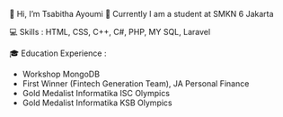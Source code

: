👋 Hi, I’m Tsabitha Ayoumi
🏫 Currently I am a student at SMKN 6 Jakarta

💻 Skills : HTML, CSS, C++, C#, PHP, MY SQL, Laravel

🎓 Education Experience :
- Workshop MongoDB
- First Winner (Fintech Generation Team), JA Personal Finance
- Gold Medalist Informatika ISC Olympics
- Gold Medalist Informatika KSB Olympics


<!---
ayoumi0416/ayoumi0416 is a ✨ special ✨ repository because its `README.md` (this file) appears on your GitHub profile.
You can click the Preview link to take a look at your changes.
--->
